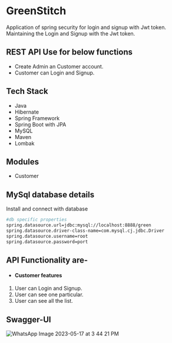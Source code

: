 # GreenStitch
Application of spring security for login and signup with Jwt token. Maintaining the Login and Signup with the Jwt token. 

## REST API Use for below functions
- Create Admin an Customer account.
- Customer can Login and Signup.

## Tech Stack
- Java
- Hibernate
- Spring Framework
- Spring Boot with JPA
- MySQL
- Maven
- Lombak

## Modules
- Customer

## MySql database details

Install and connect with database

```bash
#db specific properties
spring.datasource.url=jdbc:mysql://localhost:8888/green
spring.datasource.driver-class-name=com.mysql.cj.jdbc.Driver
spring.datasource.username=root
spring.datasource.password=port
```
## API Functionality are-

- #### Customer features
1.  User can Login and Signup.
2.  User can see one particular.
3.  User can see all the list.


## Swagger-UI
![WhatsApp Image 2023-05-17 at 3 44 21 PM](https://github.com/Kapil7982/GreenStitch/assets/103938868/00255cb5-43a7-4ccf-b7ec-8778f769d289)



